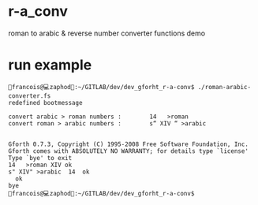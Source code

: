 # r-a_conv
roman to arabic &amp; reverse number converter functions demo

# run example 

```
👨francois@💻zaphod🐙:~/GITLAB/dev/dev_gforht_r-a-conv$ ./roman-arabic-converter.fs
redefined bootmessage

convert arabic > roman numbers :        14   >roman
convert roman > arabic numbers :        s“ XIV “ >arabic


Gforth 0.7.3, Copyright (C) 1995-2008 Free Software Foundation, Inc.
Gforth comes with ABSOLUTELY NO WARRANTY; for details type `license'
Type `bye' to exit
14   >roman XIV ok
s" XIV" >arabic  14  ok
  ok
bye
👨francois@💻zaphod🐙:~/GITLAB/dev/dev_gforht_r-a-conv$
```
